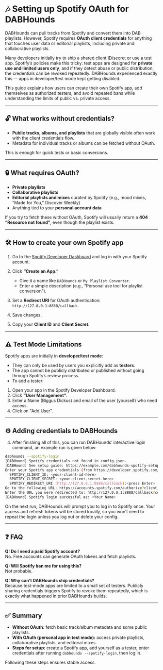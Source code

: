 # 🎶 Setting up Spotify OAuth for DABHounds

DABHounds can pull tracks from Spotify and convert them into DAB playlists. However, Spotify requires **OAuth client credentials** for anything that touches user data or editorial playlists, including private and collaborative playlists.  

Many developers initially try to ship a shared client ID/secret or use a test app. Spotify’s policies make this tricky: test apps are designed for **private use and limited users only**, and if they detect abuse or public distribution, the credentials can be revoked repeatedly. DABHounds experienced exactly this — apps in developer/test mode kept getting disabled.  

This guide explains how users can create their own Spotify app, add themselves as authorized testers, and avoid repeated bans while understanding the limits of public vs. private access.

---
## 🔓 What works without credentials?

- **Public tracks, albums, and playlists** that are globally visible often work with the client credentials flow.  
- Metadata for individual tracks or albums can be fetched without OAuth.  

This is enough for quick tests or basic conversions.  

---
## 🔒 What requires OAuth?

- **Private playlists**  
- **Collaborative playlists**  
- **Editorial playlists and mixes** curated by Spotify (e.g., mood mixes, “Made for You,” Discover Weekly)  
- Anything tied to your **personal account data**  

If you try to fetch these without OAuth, Spotify will usually return a **404 “Resource not found”**, even though the playlist exists.

---
## 🛠️ How to create your own Spotify app

1. Go to the [Spotify Developer Dashboard](https://developer.spotify.com/dashboard/) and log in with your Spotify account.  

2. Click **“Create an App.”**  
   - Give it a name like `DABHounds` or `My Playlist Converter`.  
   - Enter a simple description (e.g., “Personal use tool for playlist conversion”).  

3. Set a **Redirect URI** for OAuth authentication:  ```http://127.0.0.1:8888/callback```.
4. Save changes.
5. Copy your **Client ID** and **Client Secret**.  

---
## ⚠️ Test Mode Limitations

Spotify apps are initially in **developer/test mode**:  

- They can only be used by users you explicitly add as **testers**.  
- The app cannot be publicly distributed or published without going through Spotify’s review process.  
- To add a tester:  
1. Open your app in the Spotify Developer Dashboard.  
2. Click **“User Management”**.  
3. Enter a Name (Biggus Dickus) and email of the user (yourself) who need access.
4. Click on "Add User".

---
## ⚙️ Adding credentials to DABHounds

4. After finishing all of this, you can run DABHounds’ interactive login command, an example run is given below:

```bash
dabhounds --spotify-login
[DABHound] Spotify credentials not found in config.json.
[DABHound] See setup guide: https://example.com/dabhounds-spotify-setup
Enter your Spotify app credentials (from https://developer.spotify.com/dashboard):
  SPOTIFY_CLIENT_ID: <your-client-id-here>
  SPOTIFY_CLIENT_SECRET: <your-client-secret-here>
  SPOTIFY_REDIRECT_URI [http://127.0.0.1:8888/callback]:<press Enter>
Go to the following URL: https://accounts.spotify.com/authorize?client_id=<your-client-id-here>&response_type=code&redirect_uri=http%3A%2F%2F127.0.0.1%3A8888%2Fcallback&scope=playlist-read-private+playlist-read-collaborative
Enter the URL you were redirected to: http://127.0.0.1:8888/callback?code=<authorization-code>
[DABHound] Spotify login successful as: <Your Name>
```
On the next run, DABHounds will prompt you to log in to Spotify once. Your access and refresh tokens will be stored locally, so you won’t need to repeat the login unless you log out or delete your config.  

---
## ❓ FAQ

**Q: Do I need a paid Spotify account?**  
No. Free accounts can generate OAuth tokens and fetch playlists.  

**Q: Will Spotify ban me for using this?**  
Not probable.

**Q: Why can’t DABHounds ship credentials?**  
Because test-mode apps are limited to a small set of testers. Publicly sharing credentials triggers Spotify to revoke them repeatedly, which is exactly what happened in prior DABHounds builds.  

---

## ✅ Summary

- **Without OAuth:** fetch basic track/album metadata and some public playlists.  
- **With OAuth (personal app in test mode):** access private playlists, collaborative playlists, and editorial mixes.  
- **Steps for setup:** create a Spotify app, add yourself as a tester, enter credentials after running `dabhounds --spotify-login`, then log in.  

Following these steps ensures stable access.